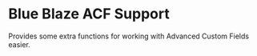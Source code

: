 Blue Blaze ACF Support
============================

Provides some extra functions for working with Advanced Custom Fields easier.
